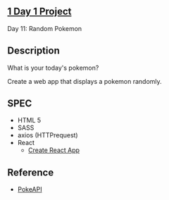 ## [1 Day 1 Project](https://github.com/bugxvii/OneDay_OneProject) 

Day 11: Random Pokemon

<!-- ![demo picture](./ghstatus.png) -->

## Description
What is your today's pokemon? 

Create a web app that displays a pokemon randomly.

## SPEC
- HTML 5
- SASS
- axios (HTTPrequest)
- React
  + [Create React App](https://github.com/facebook/create-react-app)

## Reference
- [PokeAPI](https://pokeapi.co)
